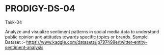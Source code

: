 # PRODIGY-DS-04

Task-04

Analyze and visualize sentiment patterns in social media data to understand public opinion and attitudes towards specific topics or brands.
Sample Dataset :- https://www.kaggle.com/datasets/jp797498e/twitter-entity-sentiment-analysis

